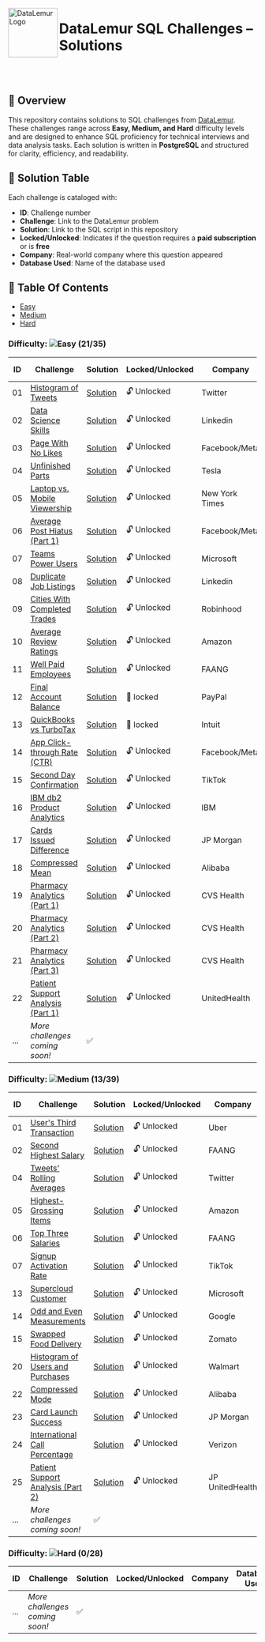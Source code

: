 <p align="left">
  <img src="https://datalemur.com/favicon.ico" alt="DataLemur Logo" width="100" align="left">
  <h1> DataLemur SQL Challenges – Solutions</h1>
</p>

<br><br>


## 📌 Overview
This repository contains solutions to SQL challenges from [DataLemur](https://datalemur.com/). These challenges range across **Easy, Medium, and Hard** difficulty levels and are designed to enhance SQL proficiency for technical interviews and data analysis tasks. Each solution is written in **PostgreSQL** and structured for clarity, efficiency, and readability.  

## 📜 Solution Table 
Each challenge is cataloged with:  

- **ID**: Challenge number  
- **Challenge**: Link to the DataLemur problem  
- **Solution**: Link to the SQL script in this repository  
- **Locked/Unlocked**: Indicates if the question requires a **paid subscription** or is **free**  
- **Company**: Real-world company where this question appeared
- **Database Used**: Name of the database used 
## 📂 Table Of Contents

- [Easy](#easy)
- [Medium](#medium)
- [Hard](#hard)
### Difficulty: ![Easy](https://img.shields.io/badge/Difficulty-Easy-brightgreen) **(21/35)** 

| ID  | Challenge | Solution | Locked/Unlocked | Company | Database Used | 
|----|---------------------------------|-----------|----------------|---------|---------|
| 01  | [Histogram of Tweets](https://datalemur.com/questions/sql-histogram-tweets) | [Solution](https://github.com/Jayita11/SQLMastery_One-Stop_SQL_Interview_PrepHub/blob/main/DataLemur/Easy/01_Histogram_of_Tweets%20Solution.sql) | 🔓 Unlocked | Twitter | PostgreSQL 14 | 
| 02  | [Data Science Skills](https://datalemur.com/questions/matching-skills) | [Solution](https://github.com/Jayita11/SQLMastery_One-Stop_SQL_Interview_PrepHub/blob/main/DataLemur/Easy/02_Data_Science_Skills_Solution.sql) | 🔓 Unlocked | Linkedin | PostgreSQL 14 | 
| 03  | [Page With No Likes](https://datalemur.com/questions/sql-page-with-no-likes) | [Solution](https://github.com/Jayita11/SQLMastery_One-Stop_SQL_Interview_PrepHub/blob/main/DataLemur/Easy/03_Page_With_No_Likes_Solution.sql) | 🔓 Unlocked | Facebook/Meta | PostgreSQL 14 | 
| 04  | [Unfinished Parts](https://datalemur.com/questions/tesla-unfinished-parts) | [Solution](https://github.com/Jayita11/SQLMastery_One-Stop_SQL_Interview_PrepHub/blob/main/DataLemur/Easy/04_Unfinished_Parts_Solution.sql) | 🔓 Unlocked | Tesla | PostgreSQL 14 | 
| 05  | [Laptop vs. Mobile Viewership](https://datalemur.com/questions/laptop-mobile-viewership) | [Solution](https://github.com/Jayita11/SQLMastery_One-Stop_SQL_Interview_PrepHub/blob/main/DataLemur/Easy/05_Laptop_vs._Mobile_Viewership_Solution.sql) | 🔓 Unlocked | New York Times | PostgreSQL 14 | 
| 06  | [Average Post Hiatus (Part 1)](https://datalemur.com/questions/sql-average-post-hiatus-1) | [Solution](https://github.com/Jayita11/SQLMastery_One-Stop_SQL_Interview_PrepHub/blob/main/DataLemur/Easy/06_Average_Post_Hiatus_(Part%201)_Solution.sql) | 🔓 Unlocked | Facebook/Meta | PostgreSQL 14 | 
| 07  | [Teams Power Users](https://datalemur.com/questions/teams-power-users) | [Solution](https://github.com/Jayita11/SQLMastery_One-Stop_SQL_Interview_PrepHub/blob/main/DataLemur/Easy/07_Teams_Power_Users_Solution.sql) | 🔓 Unlocked | Microsoft | PostgreSQL 14 | 
| 08  | [Duplicate Job Listings](https://datalemur.com/questions/duplicate-job-listings) | [Solution](https://github.com/Jayita11/SQLMastery_One-Stop_SQL_Interview_PrepHub/blob/main/DataLemur/Easy/08_Duplicate_Job_Listings_Solution.sql) | 🔓 Unlocked | Linkedin | PostgreSQL 14 | 
| 09  | [Cities With Completed Trades](https://datalemur.com/questions/completed-trades) | [Solution](https://github.com/Jayita11/SQLMastery_One-Stop_SQL_Interview_PrepHub/blob/main/DataLemur/Easy/09_Cities_With_Completed_Trades_Solution.sql) | 🔓 Unlocked | Robinhood | PostgreSQL 14 | 
| 10  | [Average Review Ratings](https://datalemur.com/questions/sql-avg-review-ratings) | [Solution](https://github.com/Jayita11/SQLMastery_One-Stop_SQL_Interview_PrepHub/blob/main/DataLemur/Easy/10_Average_Review_Ratings_Solution.sql) | 🔓 Unlocked | Amazon | PostgreSQL 14 | 
| 11  | [Well Paid Employees](https://datalemur.com/questions/sql-well-paid-employees) | [Solution](https://github.com/Jayita11/SQLMastery_One-Stop_SQL_Interview_PrepHub/blob/main/DataLemur/Easy/11_Well_Paid_Employees_Solution.sql) | 🔓 Unlocked | FAANG | PostgreSQL 14 | 
| 12  | [Final Account Balance](https://datalemur.com/questions/final-account-balance) | [Solution](https://github.com/Jayita11/SQLMastery_One-Stop_SQL_Interview_PrepHub/blob/main/DataLemur/Easy/12_Final_Account_Balance_Solution.sql) | 🔐 locked | PayPal | PostgreSQL 14 | 
| 13  | [QuickBooks vs TurboTax](https://datalemur.com/questions/quickbooks-vs-turbotax) | [Solution](https://github.com/Jayita11/SQLMastery_One-Stop_SQL_Interview_PrepHub/blob/main/DataLemur/Easy/13_QuickBooks_vs_TurboTax_Solution.sql) | 🔐 locked | Intuit | PostgreSQL 14 | 
| 14  | [App Click-through Rate (CTR)](https://datalemur.com/questions/click-through-rate) | [Solution](https://github.com/Jayita11/SQLMastery_One-Stop_SQL_Interview_PrepHub/blob/main/DataLemur/Easy/14_App_Click-through_Rate_(CTR)_Solution.sql) | 🔓 Unlocked | Facebook/Meta | PostgreSQL 14 | 
| 15  | [Second Day Confirmation](https://datalemur.com/questions/second-day-confirmation) | [Solution](https://github.com/Jayita11/SQLMastery_One-Stop_SQL_Interview_PrepHub/blob/main/DataLemur/Easy/15_Second_Day_Confirmation_Solution.sql) | 🔓 Unlocked | TikTok | PostgreSQL 14 | 
| 16  | [IBM db2 Product Analytics](https://datalemur.com/questions/sql-ibm-db2-product-analytics) | [Solution](https://github.com/Jayita11/SQLMastery_One-Stop_SQL_Interview_PrepHub/blob/main/DataLemur/Easy/16_IBM_db2_Product_Analytics_Solution.sql) | 🔓 Unlocked | IBM | PostgreSQL 14 | 
| 17  | [Cards Issued Difference](https://datalemur.com/questions/cards-issued-difference) | [Solution](https://github.com/Jayita11/SQLMastery_One-Stop_SQL_Interview_PrepHub/blob/main/DataLemur/Easy/17_Cards_Issued_Difference_Solution.sql) | 🔓 Unlocked | JP Morgan | PostgreSQL 14 | 
| 18  | [Compressed Mean](https://datalemur.com/questions/alibaba-compressed-mean) | [Solution](https://github.com/Jayita11/SQLMastery_One-Stop_SQL_Interview_PrepHub/blob/main/DataLemur/Easy/18_Compressed_Mean_Solution.sql) | 🔓 Unlocked | Alibaba | PostgreSQL 14 | 
| 19  | [Pharmacy Analytics (Part 1)](https://datalemur.com/questions/top-profitable-drugs) | [Solution](https://github.com/Jayita11/SQLMastery_One-Stop_SQL_Interview_PrepHub/blob/main/DataLemur/Easy/19_Pharmacy_Analytics_(Part%201)_Solution.sql) | 🔓 Unlocked | CVS Health | PostgreSQL 14 |
| 20  | [Pharmacy Analytics (Part 2)](https://datalemur.com/questions/non-profitable-drugs) | [Solution](https://github.com/Jayita11/SQLMastery_One-Stop_SQL_Interview_PrepHub/blob/main/DataLemur/Easy/20_Pharmacy_Analytics_(Part%202)_Solution.sql) | 🔓 Unlocked | CVS Health| PostgreSQL 14 |
| 21  | [Pharmacy Analytics (Part 3)](https://datalemur.com/questions/total-drugs-sales) | [Solution](https://github.com/Jayita11/SQLMastery_One-Stop_SQL_Interview_PrepHub/blob/main/DataLemur/Easy/21_Pharmacy_Analytics_(Part%203)_Solution.sql) | 🔓 Unlocked | CVS Health| PostgreSQL 14 |
| 22  | [Patient Support Analysis (Part 1)](https://datalemur.com/questions/frequent-callers) | [Solution](https://github.com/Jayita11/SQLMastery_One-Stop_SQL_Interview_PrepHub/blob/main/DataLemur/Easy/22_Patient_Support_Analysis_(Part%201)_Solution.sql) | 🔓 Unlocked | UnitedHealth | PostgreSQL 14 |
| ... | *More challenges coming soon!* | ✅ |

### Difficulty: ![Medium](https://img.shields.io/badge/Difficulty-Medium-brightgreen) **(13/39)** 
| ID  | Challenge | Solution | Locked/Unlocked | Company | Database Used | 
|----|---------------------------------|-----------|----------------|---------|---------|
| 01  | [User's Third Transaction](https://datalemur.com/questions/sql-third-transaction) | [Solution](https://github.com/Jayita11/SQLMastery_One-Stop_SQL_Interview_PrepHub/blob/main/DataLemur/Medium/1_User's_Third_Transaction_Solution.sql) | 🔓 Unlocked | Uber | PostgreSQL 14 | 
| 02  | [Second Highest Salary](https://datalemur.com/questions/sql-second-highest-salary) | [Solution](https://github.com/Jayita11/SQLMastery_One-Stop_SQL_Interview_PrepHub/blob/main/DataLemur/Medium/2_Second_Highest_Salary_Solution.sql) | 🔓 Unlocked | FAANG | PostgreSQL 14 | 
| 04  | [Tweets' Rolling Averages](https://datalemur.com/questions/rolling-average-tweets) | [Solution](https://github.com/Jayita11/SQLMastery_One-Stop_SQL_Interview_PrepHub/blob/main/DataLemur/Medium/4_Tweets'_Rolling_Averages_Solution.sql) | 🔓 Unlocked | Twitter | PostgreSQL 14 | 
| 05  | [Highest-Grossing Items](https://datalemur.com/questions/sql-highest-grossing) | [Solution](https://github.com/Jayita11/SQLMastery_One-Stop_SQL_Interview_PrepHub/blob/main/DataLemur/Medium/5_Highest-Grossing_Items_Solution.sql) | 🔓 Unlocked | Amazon | PostgreSQL 14 | 
| 06  | [Top Three Salaries](https://datalemur.com/questions/sql-top-three-salaries) | [Solution](https://github.com/Jayita11/SQLMastery_One-Stop_SQL_Interview_PrepHub/blob/main/DataLemur/Medium/6_Top_Three_Salaries_Solution.sql) | 🔓 Unlocked | FAANG | PostgreSQL 14 | 
| 07  | [Signup Activation Rate](https://datalemur.com/questions/signup-confirmation-rate) | [Solution](https://github.com/Jayita11/SQLMastery_One-Stop_SQL_Interview_PrepHub/blob/main/DataLemur/Medium/7_Signup_Activation_Rate_Solution.sql) | 🔓 Unlocked | TikTok | PostgreSQL 14 | 
| 13  | [Supercloud Customer](https://datalemur.com/questions/supercloud-customer) | [Solution](https://github.com/Jayita11/SQLMastery_One-Stop_SQL_Interview_PrepHub/blob/main/DataLemur/Medium/13_Supercloud_Customer_Solution.sql) | 🔓 Unlocked | Microsoft | PostgreSQL 14 | 
| 14  | [Odd and Even Measurements](https://datalemur.com/questions/odd-even-measurements) | [Solution](https://github.com/Jayita11/SQLMastery_One-Stop_SQL_Interview_PrepHub/blob/main/DataLemur/Medium/14_Odd_and_Even_Measurements_Solution.sql) | 🔓 Unlocked | Google | PostgreSQL 14 | 
| 15  | [Swapped Food Delivery](https://datalemur.com/questions/sql-swapped-food-delivery) | [Solution](https://github.com/Jayita11/SQLMastery_One-Stop_SQL_Interview_PrepHub/blob/main/DataLemur/Medium/15_Swapped_Food_Delivery_Solution.sql) | 🔓 Unlocked | Zomato | PostgreSQL 14 | 
| 20  | [Histogram of Users and Purchases](https://datalemur.com/questions/histogram-users-purchases) | [Solution](https://github.com/Jayita11/SQLMastery_One-Stop_SQL_Interview_PrepHub/blob/main/DataLemur/Medium/20_Histogram_of_Users_and%20_Purchases_Solution.sql) | 🔓 Unlocked | Walmart | PostgreSQL 14 | 
| 22  | [Compressed Mode](https://datalemur.com/questions/alibaba-compressed-mode) | [Solution](https://github.com/Jayita11/SQLMastery_One-Stop_SQL_Interview_PrepHub/blob/main/DataLemur/Medium/22_Compressed_Mode_Solution.sql) | 🔓 Unlocked | Alibaba | PostgreSQL 14 | 
| 23  | [Card Launch Success](https://datalemur.com/questions/card-launch-success) | [Solution](https://github.com/Jayita11/SQLMastery_One-Stop_SQL_Interview_PrepHub/blob/main/DataLemur/Medium/23_Card_Launch_Success_Solution.sql) | 🔓 Unlocked | JP Morgan | PostgreSQL 14 |
| 24  | [International Call Percentage](https://datalemur.com/questions/international-call-percentage) | [Solution](https://github.com/Jayita11/SQLMastery_One-Stop_SQL_Interview_PrepHub/blob/main/DataLemur/Medium/24_International_Call_Percentage_Solution.sql) | 🔓 Unlocked | Verizon | PostgreSQL 14 |
| 25  | [Patient Support Analysis (Part 2)](https://datalemur.com/questions/uncategorized-calls-percentage) | [Solution](https://github.com/Jayita11/SQLMastery_One-Stop_SQL_Interview_PrepHub/blob/main/DataLemur/Medium/25_Patient_Support_Analysis_(Part%202)_Solution.sql) | 🔓 Unlocked | JP UnitedHealth | PostgreSQL 14 |
| ... | *More challenges coming soon!* | ✅ |

### Difficulty: ![Hard](https://img.shields.io/badge/Difficulty-Hard-brightgreen) **(0/28)**  
| ID  | Challenge | Solution | Locked/Unlocked | Company | Database Used | 
|----|---------------------------------|-----------|----------------|---------|---------|
| ... | *More challenges coming soon!* | ✅ |




